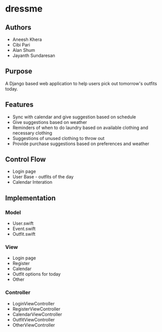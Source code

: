 # dressme
## Authors
- Aneesh Khera
- Cibi Pari
- Alan Shum
- Jayanth Sundaresan

## Purpose
A Django based web application to help users pick out tomorrow's outfits today. 


## Features
* Sync with calendar and give suggestion based on schedule
* Give suggestions based on weather
* Reminders of when to do laundry based on available clothing and necessary clothing
* Suggestions of unused clothing to throw out
* Provide purchase suggestions based on preferences and weather 


## Control Flow
* Login page
* User Base - outfits of the day
* Calendar Interation

## Implementation
### Model
* User.swift
* Event.swift
* Outfit.swift

### View
* Login page
* Register
* Calendar
* Outfit options for today
* Other

### Controller
* LoginViewController
* RegisterViewController
* CalendarViewController
* OutfitViewController
* OtherViewController
